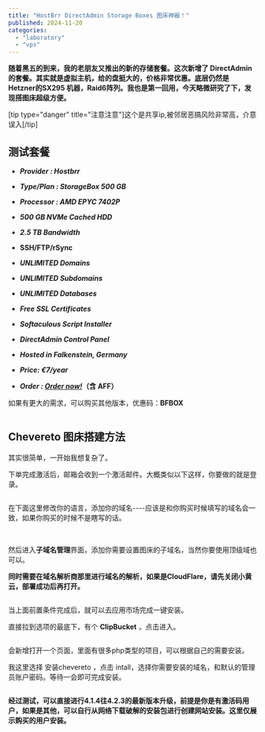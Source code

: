 ```yaml
---
title: "HostBrr DirectAdmin Storage Boxes 图床神器！"
published: 2024-11-20
categories: 
  - "laboratory"
  - "vps"
---
```


**随着黑五的到来，我的老朋友又推出的新的存储套餐。这次新增了 DirectAdmin 的套餐。其实就是虚拟主机，给的盘挺大的，价格非常优惠。底层仍然是 Hetzner的SX295 机器，Raid6阵列。我也是第一回用，今天略微研究了下，发现搭图床超级方便。**

\[tip type="danger" title="注意注意"\]这个是共享ip,被邻居恶搞风险非常高，介意误入\[/tip\]

## 测试套餐

- **_Provider : Hostbrr_**

- **_Type/Plan : StorageBox 500 GB_**

- **_Processor : AMD EPYC 7402P_**

- **_500 GB NVMe Cached HDD_**

- **_2.5 TB Bandwidth_**

- **SSH/FTP/rSync**

- **_UNLIMITED Domains_**

- **_UNLIMITED Subdomains_**

- **_UNLIMITED Databases_**

- **_Free SSL Certificates_**

- **_Softaculous Script Installer_**

- **_DirectAdmin Control Panel_**

- **_Hosted in Falkenstein, Germany_**

- **_Price: €7/year_**

- **_Order : [Order now!](https://my.hostbrr.com/order/main/packages/BF2024/?group_id=63&currency=EUR/a/MzQw)_（含 AFF）**

如果有更大的需求，可以购买其他版本，优惠码：**BFBOX**

<picture>
    <source srcset="https://s3.catcat.blog/images/2024/11/image-25.avif" type="image/avif">
    <source srcset="https://s3.catcat.blog/images/2024/11/image-25.webp" type="image/webp">
    <img src="https://s3.catcat.blog/images/2024/11/image-25.jpg" alt="" loading="lazy">
</picture>

## Chevereto 图床搭建方法

其实很简单，一开始我想复杂了。

下单完成激活后，邮箱会收到一个激活邮件。大概类似以下这样，你要做的就是登录。

<picture>
    <source srcset="https://s3.catcat.blog/images/2024/11/image-17.avif" type="image/avif">
    <source srcset="https://s3.catcat.blog/images/2024/11/image-17.webp" type="image/webp">
    <img src="https://s3.catcat.blog/images/2024/11/image-17.jpg" alt="" loading="lazy">
</picture>

在下面这里修改你的语言，添加你的域名----应该是和你购买时候填写的域名会一致，如果你购买的时候不是瞎写的话。

<picture>
    <source srcset="https://s3.catcat.blog/images/2024/11/image-19.avif" type="image/avif">
    <source srcset="https://s3.catcat.blog/images/2024/11/image-19.webp" type="image/webp">
    <img src="https://s3.catcat.blog/images/2024/11/image-19.jpg" alt="" loading="lazy">
</picture>

<picture>
    <source srcset="https://s3.catcat.blog/images/2024/11/image-18.avif" type="image/avif">
    <source srcset="https://s3.catcat.blog/images/2024/11/image-18.webp" type="image/webp">
    <img src="https://s3.catcat.blog/images/2024/11/image-18.jpg" alt="" loading="lazy">
</picture>

然后进入**子域名管理**界面，添加你需要设置图床的子域名，当然你要使用顶级域也可以。

**同时需要在域名解析商那里进行域名的解析，如果是CloudFlare，请先关闭小黄云，部署成功后再打开。**

<picture>
    <source srcset="https://s3.catcat.blog/images/2024/11/image-20.avif" type="image/avif">
    <source srcset="https://s3.catcat.blog/images/2024/11/image-20.webp" type="image/webp">
    <img src="https://s3.catcat.blog/images/2024/11/image-20.jpg" alt="" loading="lazy">
</picture>

当上面前置条件完成后，就可以去应用市场完成一键安装。

直接拉到选项的最底下，有个 **ClipBucket** ，点击进入。

<picture>
    <source srcset="https://s3.catcat.blog/images/2024/11/image-21.avif" type="image/avif">
    <source srcset="https://s3.catcat.blog/images/2024/11/image-21.webp" type="image/webp">
    <img src="https://s3.catcat.blog/images/2024/11/image-21.jpg" alt="" loading="lazy">
</picture>

会新增打开一个页面，里面有很多php类型的项目，可以根据自己的需要安装。

我这里选择 安装chevereto ，点击 intall，选择你需要安装的域名，和默认的管理员账户密码。等待一会即可完成安装。

<picture>
    <source srcset="https://s3.catcat.blog/images/2024/11/image-23.avif" type="image/avif">
    <source srcset="https://s3.catcat.blog/images/2024/11/image-23.webp" type="image/webp">
    <img src="https://s3.catcat.blog/images/2024/11/image-23.jpg" alt="" loading="lazy">
</picture>

**经过测试，可以直接进行4.1.4往4.2.3的最新版本升级，前提是你是有激活码用户，如果是其他，可以自行从网络下载破解的安装包进行创建网站安装。这里仅展示购买的用户安装。**

<picture>
    <source srcset="https://s3.catcat.blog/images/2024/11/image-24.avif" type="image/avif">
    <source srcset="https://s3.catcat.blog/images/2024/11/image-24.webp" type="image/webp">
    <img src="https://s3.catcat.blog/images/2024/11/image-24.jpg" alt="" loading="lazy">
</picture>
